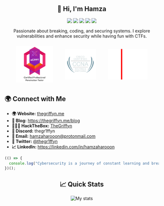 <h2 align="center"> 👋 Hi, I'm <b>Hamza</b> </h2>
<p align="center">
  <img src="https://img.shields.io/badge/cybersecurity-%2314354C.svg?&style=for-the-badge&logo=cybersecurity&logoColor=white"/>
  <img src="https://img.shields.io/badge/c++-%2300599C.svg?&style=for-the-badge&logo=c%2B%2B&logoColor=white"/>
  <img src="https://img.shields.io/badge/python-%233776AB.svg?&style=for-the-badge&logo=python&logoColor=white"/>
  <img src="https://img.shields.io/badge/THEGRIFFYN-%23FF5F5F.svg?&style=for-the-badge&logo=probot&logoColor=white"/>
  <img src="https://img.shields.io/badge/LangSmith-%2345A1F2.svg?&style=for-the-badge&logo=langsmith&logoColor=white"/>
</p>


<p align="center">
  Passionate about breaking, coding, and securing systems. I explore vulnerabilities and enhance security while having fun with CTFs.
</p>

<div align="center" style="display: flex; justify-content: center; align-items: center; gap: 15px;">
  <img src="assets/ecpptv2.png" alt="eCPPTv2" width="120" style="margin: 10px;">
  <img src="assets/ccna.png" alt="CCNA" width="100" style="margin: 15px;">
  <img src="assets/CEH.png" alt="CEH" height="100" style="margin: 10px;">
</div>


## 🌍 **Connect with Me**
<ul>
  <li><b>🌍 Website:</b> <a href="https://thegriffyn.me" target="_blank">thegriffyn.me</a></li>
  <li><b>📜 Blog:</b> <a href="https://thegriffyn.me/blog" target="_blank">https://thegriffyn.me/blog</a></li>
  <li><b>👨🏻‍💻 HackTheBox:</b> <a href="https://app.hackthebox.com/profile/1336751" target="_blank">TheGriffyn</a></li>
  <li><b>🚀 Discord:</b> thegr1ffyn</li>
  <li><b>📩 Email:</b> <a href="mailto:hamzaharooon@protonmail.com">hamzaharooon@protonmail.com</a></li>
  <li><b>💬 Twitter:</b> <a href="https://twitter.com/thegr1ffyn" target="_blank">@thegr1ffyn</a></li>
  <li><b>📈 LinkedIn:</b> <a href="https://linkedin.com/in/hamzaharooon" target="_blank">https://linkedin.com/in/hamzaharooon</a></li>
</ul>

```javascript
(() => {
  console.log("Cybersecurity is a journey of constant learning and breaking!");
})();
```

<h2 align="center"> 📈 Quick Stats </h2> 
<p align="center">
<img src="https://github-readme-stats.vercel.app/api?username=thegr1ffyn&show_icons=true&theme=radical&count_private=true&include_all_commits=true" alt="My stats">
</p>
